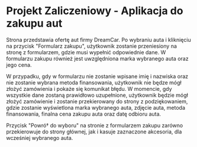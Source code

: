 # Projekt Zaliczeniowy - Aplikacja do zakupu aut

Strona przedstawia ofertę aut firmy DreamCar. Po wybraniu auta i kliknięciu na przycisk "Formularz zakupu", użytkownik zostanie przeniesiony na stronę z formularzem, gdzie musi wypełnić odpowiednie dane. W formularzu zakupu również jest uwzględniona marka wybranego auta oraz jego cena.

W przypadku, gdy w formularzu nie zostanie wpisane imię i nazwiska oraz nie zostanie wybrana metoda finansowania, użytkownik nie będze mógł złożyć zamówienia i pokaże się komunikat błędu. W momencie, gdy wszystkie dane zostaną prawidłowo uzupełnione, użytkownik będzie mógł złożyć zamówienie i zostanie przekierowany do strony z podziękowaniem, gdzie zostanie wyświetlona marka wybranego auta, zdjęcie auta, metoda finansowania, finalna cena zakupu auta oraz datę odbioru auta. 

Przycisk "Powró† do wyboru" na stronie z formularzem zakupu zarówno przekierowuje do strony głównej, jak i kasuje zaznaczone akcesoria, dla wcześniej wybranego auta.
